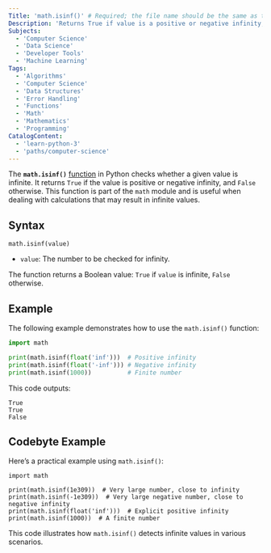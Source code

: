 ```yaml
---
Title: 'math.isinf()' # Required; the file name should be the same as the title, but lowercase, with dashes instead of spaces, and all punctuation removed
Description: 'Returns True if value is a positive or negative infinity, and False otherwise.' # Required; ideally under 150 characters and starts with a noun (used in search engine results and content previews)
Subjects: 
  - 'Computer Science'
  - 'Data Science'
  - 'Developer Tools'
  - 'Machine Learning'
Tags: 
  - 'Algorithms'
  - 'Computer Science'
  - 'Data Structures'
  - 'Error Handling'
  - 'Functions'
  - 'Math'
  - 'Mathematics'
  - 'Programming'
CatalogContent: 
  - 'learn-python-3'
  - 'paths/computer-science'
---
```


The **`math.isinf()`** [function](https://www.codecademy.com/resources/docs/python/functions) in Python checks whether a given value is infinite. It returns `True` if the value is positive or negative infinity, and `False` otherwise. This function is part of the `math` module and is useful when dealing with calculations that may result in infinite values.

## Syntax

```pseudo
math.isinf(value)
```

- `value`: The number to be checked for infinity.

The function returns a Boolean value: `True` if `value` is infinite, `False` otherwise.

## Example

The following example demonstrates how to use the `math.isinf()` function:

```py
import math

print(math.isinf(float('inf')))  # Positive infinity
print(math.isinf(float('-inf'))) # Negative infinity
print(math.isinf(1000))          # Finite number
```

This code outputs:

```shell
True
True
False
```

## Codebyte Example

Here’s a practical example using `math.isinf()`:

```codebyte/python
import math

print(math.isinf(1e309))  # Very large number, close to infinity
print(math.isinf(-1e309))  # Very large negative number, close to negative infinity
print(math.isinf(float('inf')))  # Explicit positive infinity
print(math.isinf(1000))  # A finite number
```

This code illustrates how `math.isinf()` detects infinite values in various scenarios.